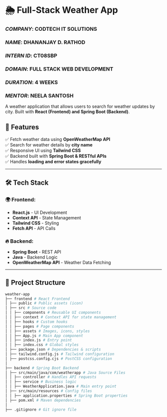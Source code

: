 # 🌦️ Full-Stack Weather App

### *COMPANY*: CODTECH IT SOLUTIONS
### *NAME*: DHANANJAY D. RATHOD
### *INTERN ID*: CT08SBP
### *DOMAIN*: FULL STACK WEB DEVELOPMENT
### *DURATION*: 4 WEEKS
### *MENTOR*: NEELA SANTOSH

A weather application that allows users to search for weather updates by city. Built with **React (Frontend) and Spring Boot (Backend)**.

## 📌 Features
✅ Fetch weather data using **OpenWeatherMap API**  
✅ Search for weather details by **city name**    
✅ Responsive UI using **Tailwind CSS**  
✅ Backend built with **Spring Boot & RESTful APIs**  
✅ Handles **loading and error states gracefully**  

---

## 🛠️ Tech Stack
### 🌍 Frontend:
- **React.js** - UI Development
- **Context API** - State Management
- **Tailwind CSS** - Styling
- **Fetch API** - API Calls

### 🔥 Backend:
- **Spring Boot** - REST API
- **Java** - Backend Logic
- **OpenWeatherMap API** - Weather Data Fetching

---

## 📂 Project Structure

```bash
weather-app
├── frontend # React Frontend
│ ├── public # Public assets (icon)
│ ├── src # Source code
│ │ ├── components # Reusable UI components
│ │ ├── context # Context API for state management
│ │ ├── hooks # Custom hooks
│ │ ├── pages # Page components
│ │ ├── assets # Images, icons, styles
│ │ ├── App.js # Main App component
│ │ ├── index.js # Entry point
│ │ ├── index.css # Global styles
│ ├── package.json # Dependencies & scripts
│ ├── tailwind.config.js # Tailwind configuration
│ ├── postcss.config.cjs # PostCSS configuration
│
├── backend # Spring Boot Backend
│ ├── src/main/java/com/weatherapp # Java Source Files
│ │ ├── controller # Handles API requests
│ │ ├── service # Business logic
│ │ ├── WeatherApplication.java # Main entry point
│ ├── src/main/resources # Config files
│ │ ├── application.properties # Spring Boot properties
│ ├── pom.xml # Maven dependencies
│
├── .gitignore # Git ignore file
```

